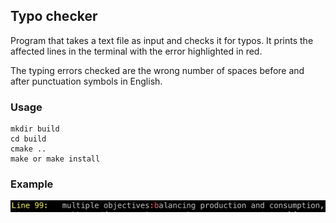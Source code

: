 ## Typo checker

Program that takes a text file as input and checks it for typos.
It prints the affected lines in the terminal with the error highlighted in red.

The typing errors checked are the wrong number of spaces before and after
punctuation symbols in English.

### Usage
```
mkdir build
cd build
cmake ..
make or make install
```

### Example
![](img/example.png)